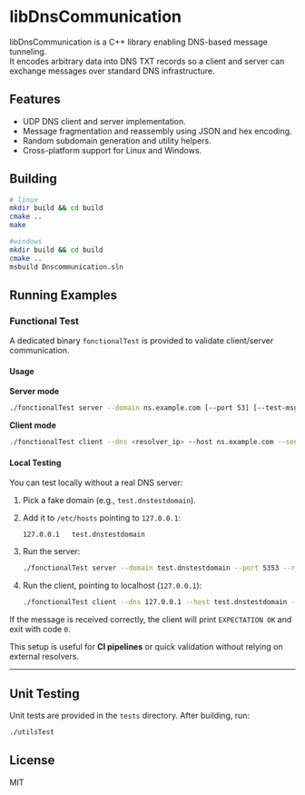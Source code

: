 # libDnsCommunication

libDnsCommunication is a C++ library enabling DNS-based message tunneling.  
It encodes arbitrary data into DNS TXT records so a client and server can exchange messages over standard DNS infrastructure.

## Features
- UDP DNS client and server implementation.
- Message fragmentation and reassembly using JSON and hex encoding.
- Random subdomain generation and utility helpers.
- Cross-platform support for Linux and Windows.

## Building
```bash
# linux
mkdir build && cd build
cmake ..
make

#windows
mkdir build && cd build
cmake ..
msbuild Dnscommunication.sln
````

## Running Examples

### Functional Test

A dedicated binary `fonctionalTest` is provided to validate client/server communication.

#### Usage

**Server mode**

```bash
./fonctionalTest server --domain ns.example.com [--port 53] [--test-msg "text"] [--run-seconds 5]
```

**Client mode**

```bash
./fonctionalTest client --dns <resolver_ip> --host ns.example.com --send "text" [--timeout 5] [--expect "expected-reply"]
```

#### Local Testing

You can test locally without a real DNS server:

1. Pick a fake domain (e.g., `test.dnstestdomain`).
2. Add it to `/etc/hosts` pointing to `127.0.0.1`:

   ```
   127.0.0.1   test.dnstestdomain
   ```
3. Run the server:

   ```bash
   ./fonctionalTest server --domain test.dnstestdomain --port 5353 --run-seconds 60 --test-msg "hello"
   ```
4. Run the client, pointing to localhost (`127.0.0.1`):

   ```bash
   ./fonctionalTest client --dns 127.0.0.1 --host test.dnstestdomain --send "hello" --expect "hello" --port 5353
   ```

If the message is received correctly, the client will print `EXPECTATION OK` and exit with code `0`.

This setup is useful for **CI pipelines** or quick validation without relying on external resolvers.

---

## Unit Testing

Unit tests are provided in the `tests` directory. After building, run:

```bash
./utilsTest
```

## License
MIT
